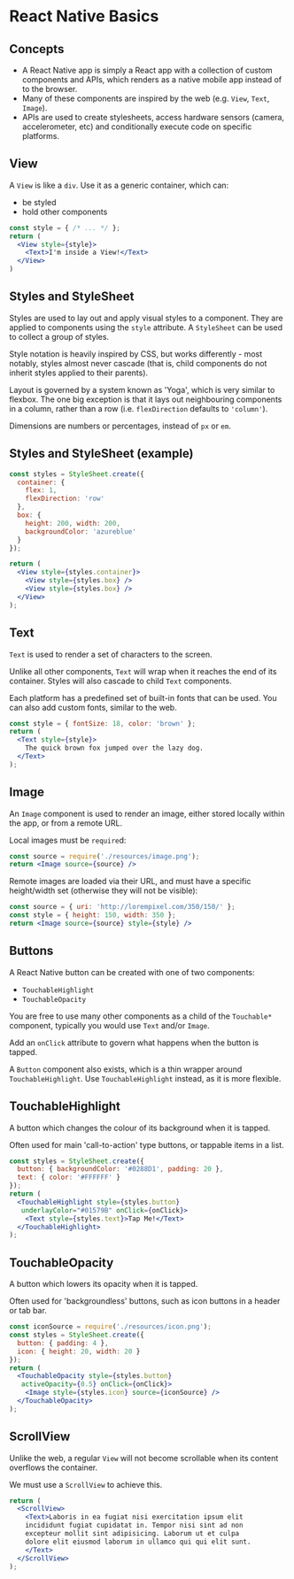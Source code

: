 # React Native Basics

<!-- break -->

## Concepts

- A React Native app is simply a React app with a collection of custom components and APIs, which renders as a native mobile app instead of to the browser.
- Many of these components are inspired by the web (e.g. `View`, `Text`, `Image`).
- APIs are used to create stylesheets, access hardware sensors (camera, accelerometer, etc) and conditionally execute code on specific platforms.

<!-- break -->

## View

A `View` is like a `div`. Use it as a generic container, which can:

- be styled
- hold other components

``` jsx
const style = { /* ... */ };
return (
  <View style={style}>
    <Text>I'm inside a View!</Text>
  </View>
)
```

<!-- break -->

## Styles and StyleSheet

Styles are used to lay out and apply visual styles to a component. They are applied to components using the `style` attribute. A `StyleSheet` can be used to collect a group of styles.

Style notation is heavily inspired by CSS, but works differently - most notably, styles almost never cascade (that is, child components do not inherit styles applied to their parents).

Layout is governed by a system known as 'Yoga', which is very similar to flexbox. The one big exception is that it lays out neighbouring components in a column, rather than a row (i.e. `flexDirection` defaults to `'column'`).

Dimensions are numbers or percentages, instead of `px` or `em`.

<!-- break -->

## Styles and StyleSheet (example)

``` jsx
const styles = StyleSheet.create({
  container: {
    flex: 1,
    flexDirection: 'row'
  },
  box: {
    height: 200, width: 200,
    backgroundColor: 'azureblue'
  }
});

return (
  <View style={styles.container}>
    <View style={styles.box} />
    <View style={styles.box} />
  </View>
);
```

<!-- break -->

## Text

`Text` is used to render a set of characters to the screen.

Unlike all other components, `Text` will wrap when it reaches the end of its container. Styles will also cascade to child `Text` components.

Each platform has a predefined set of built-in fonts that can be used. You can also add custom fonts, similar to the web.

``` jsx
const style = { fontSize: 18, color: 'brown' };
return (
  <Text style={style}>
    The quick brown fox jumped over the lazy dog.
  </Text>
);
```

<!-- break -->

## Image

An `Image` component is used to render an image, either stored locally within the app, or from a remote URL.

Local images must be `require`d:

``` jsx
const source = require('./resources/image.png');
return <Image source={source} />
```

Remote images are loaded via their URL, and must have a specific height/width set (otherwise they will not be visible):

``` jsx
const source = { uri: 'http://lorempixel.com/350/150/' };
const style = { height: 150, width: 350 };
return <Image source={source} style={style} />
```

<!-- break -->

## Buttons

A React Native button can be created with one of two components:

- `TouchableHighlight`
- `TouchableOpacity`

You are free to use many other components as a child of the `Touchable*` component, typically you would use `Text` and/or `Image`.

Add an `onClick` attribute to govern what happens when the button is tapped.

A `Button` component also exists, which is a thin wrapper around `TouchableHighlight`. Use `TouchableHighlight` instead, as it is more flexible.

<!-- break -->

## TouchableHighlight

A button which changes the colour of its background when it is tapped.

Often used for main 'call-to-action' type buttons, or tappable items in a list.

``` jsx
const styles = StyleSheet.create({
  button: { backgroundColor: '#0288D1', padding: 20 },
  text: { color: '#FFFFFF' }
});
return (
  <TouchableHighlight style={styles.button}
   underlayColor="#01579B" onClick={onClick}>
    <Text style={styles.text}>Tap Me!</Text>
  </TouchableHighlight>
);
```

<!-- break -->

## TouchableOpacity

A button which lowers its opacity when it is tapped.

Often used for 'backgroundless' buttons, such as icon buttons in a header or tab bar.

``` jsx
const iconSource = require('./resources/icon.png');
const styles = StyleSheet.create({
  button: { padding: 4 },
  icon: { height: 20, width: 20 }
});
return (
  <TouchableOpacity style={styles.button}
   activeOpacity={0.5} onClick={onClick}>
    <Image style={styles.icon} source={iconSource} />
  </TouchableOpacity>
);
```
<!-- break -->

## ScrollView

Unlike the web, a regular `View` will not become scrollable when its content overflows the container.

We must use a `ScrollView` to achieve this.

``` jsx
return (
  <ScrollView>
    <Text>Laboris in ea fugiat nisi exercitation ipsum elit
    incididunt fugiat cupidatat in. Tempor nisi sint ad non
    excepteur mollit sint adipisicing. Laborum ut et culpa
    dolore elit eiusmod laborum in ullamco qui qui elit sunt.
    </Text>
  </ScrollView>
);
```